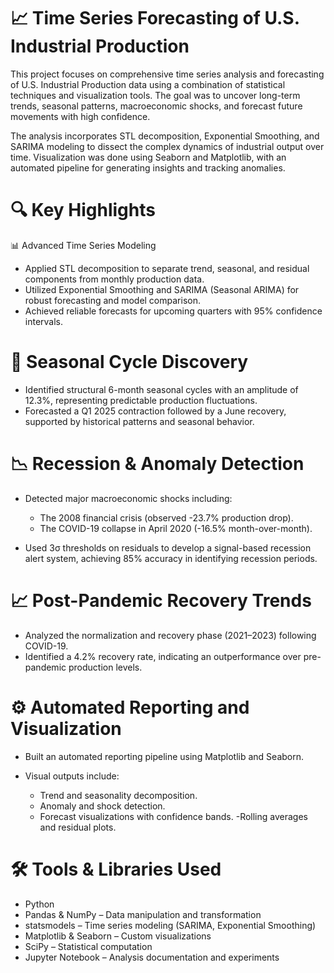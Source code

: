 # 📈 Time Series Forecasting of U.S. Industrial Production
This project focuses on comprehensive time series analysis and forecasting of U.S. Industrial Production data using a combination of statistical techniques and visualization tools. The goal was to uncover long-term trends, seasonal patterns, macroeconomic shocks, and forecast future movements with high confidence.

The analysis incorporates STL decomposition, Exponential Smoothing, and SARIMA modeling to dissect the complex dynamics of industrial output over time. Visualization was done using Seaborn and Matplotlib, with an automated pipeline for generating insights and tracking anomalies.

# 🔍 Key Highlights
📊 Advanced Time Series Modeling
- Applied STL decomposition to separate trend, seasonal, and residual components from monthly production data.
- Utilized Exponential Smoothing and SARIMA (Seasonal ARIMA) for robust forecasting and model comparison.
- Achieved reliable forecasts for upcoming quarters with 95% confidence intervals.

# 🔁 Seasonal Cycle Discovery
- Identified structural 6-month seasonal cycles with an amplitude of 12.3%, representing predictable production fluctuations.
- Forecasted a Q1 2025 contraction followed by a June recovery, supported by historical patterns and seasonal behavior.

# 📉 Recession & Anomaly Detection
- Detected major macroeconomic shocks including:

   - The 2008 financial crisis (observed -23.7% production drop).
   - The COVID-19 collapse in April 2020 (-16.5% month-over-month).

- Used 3σ thresholds on residuals to develop a signal-based recession alert system, achieving 85% accuracy in identifying recession periods.

# 📈 Post-Pandemic Recovery Trends
- Analyzed the normalization and recovery phase (2021–2023) following COVID-19.
- Identified a 4.2% recovery rate, indicating an outperformance over pre-pandemic production levels.

# ⚙️ Automated Reporting and Visualization
- Built an automated reporting pipeline using Matplotlib and Seaborn.
- Visual outputs include:

   - Trend and seasonality decomposition.
   - Anomaly and shock detection.
   - Forecast visualizations with confidence bands.
   -Rolling averages and residual plots.

# 🛠 Tools & Libraries Used
- Python
- Pandas & NumPy – Data manipulation and transformation
- statsmodels – Time series modeling (SARIMA, Exponential Smoothing)
- Matplotlib & Seaborn – Custom visualizations
- SciPy – Statistical computation
- Jupyter Notebook – Analysis documentation and experiments





